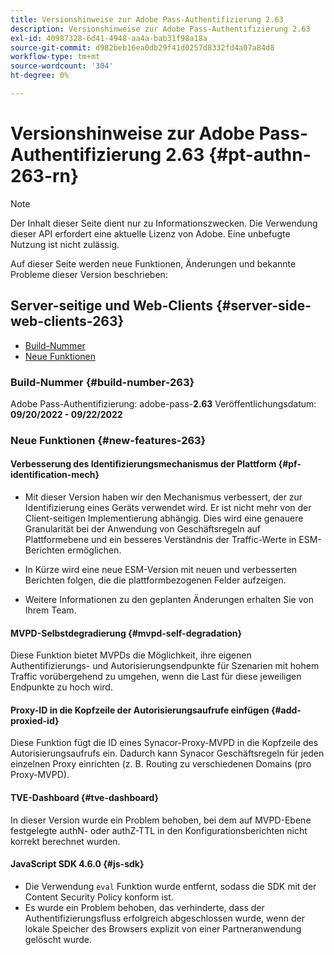 ```yaml
---
title: Versionshinweise zur Adobe Pass-Authentifizierung 2.63
description: Versionshinweise zur Adobe Pass-Authentifizierung 2.63
exl-id: 40987328-6d41-4948-aa4a-bab31f98a18a
source-git-commit: d982beb16ea0db29f41d0257d8332fd4a07a84d8
workflow-type: tm+mt
source-wordcount: '304'
ht-degree: 0%

---
```


# Versionshinweise zur Adobe Pass-Authentifizierung 2.63 {#pt-authn-263-rn}

>[!NOTE]
>
>Der Inhalt dieser Seite dient nur zu Informationszwecken. Die Verwendung dieser API erfordert eine aktuelle Lizenz von Adobe. Eine unbefugte Nutzung ist nicht zulässig.

Auf dieser Seite werden neue Funktionen, Änderungen und bekannte Probleme dieser Version beschrieben:

## Server-seitige und Web-Clients {#server-side-web-clients-263}

* [Build-Nummer](#build-number)
* [Neue Funktionen](#new-features)

### Build-Nummer {#build-number-263}

Adobe Pass-Authentifizierung: adobe-pass-**2.63**
Veröffentlichungsdatum: **09/20/2022 - 09/22/2022**

### Neue Funktionen {#new-features-263}

#### Verbesserung des Identifizierungsmechanismus der Plattform {#pf-identification-mech}

* Mit dieser Version haben wir den Mechanismus verbessert, der zur Identifizierung eines Geräts verwendet wird. Er ist nicht mehr von der Client-seitigen Implementierung abhängig. Dies wird eine genauere Granularität bei der Anwendung von Geschäftsregeln auf Plattformebene und ein besseres Verständnis der Traffic-Werte in ESM-Berichten ermöglichen.

* In Kürze wird eine neue ESM-Version mit neuen und verbesserten Berichten folgen, die die plattformbezogenen Felder aufzeigen.

* Weitere Informationen zu den geplanten Änderungen erhalten Sie von Ihrem Team.

#### MVPD-Selbstdegradierung {#mvpd-self-degradation}

Diese Funktion bietet MVPDs die Möglichkeit, ihre eigenen Authentifizierungs- und Autorisierungsendpunkte für Szenarien mit hohem Traffic vorübergehend zu umgehen, wenn die Last für diese jeweiligen Endpunkte zu hoch wird.


#### Proxy-ID in die Kopfzeile der Autorisierungsaufrufe einfügen {#add-proxied-id}

Diese Funktion fügt die ID eines Synacor-Proxy-MVPD in die Kopfzeile des Autorisierungsaufrufs ein. Dadurch kann Synacor Geschäftsregeln für jeden einzelnen Proxy einrichten (z. B. Routing zu verschiedenen Domains (pro Proxy-MVPD).


#### TVE-Dashboard {#tve-dashboard}

In dieser Version wurde ein Problem behoben, bei dem auf MVPD-Ebene festgelegte authN- oder authZ-TTL in den Konfigurationsberichten nicht korrekt berechnet wurden.


#### JavaScript SDK 4.6.0 {#js-sdk}

* Die Verwendung `eval` Funktion wurde entfernt, sodass die SDK mit der Content Security Policy konform ist.
* Es wurde ein Problem behoben, das verhinderte, dass der Authentifizierungsfluss erfolgreich abgeschlossen wurde, wenn der lokale Speicher des Browsers explizit von einer Partneranwendung gelöscht wurde.
